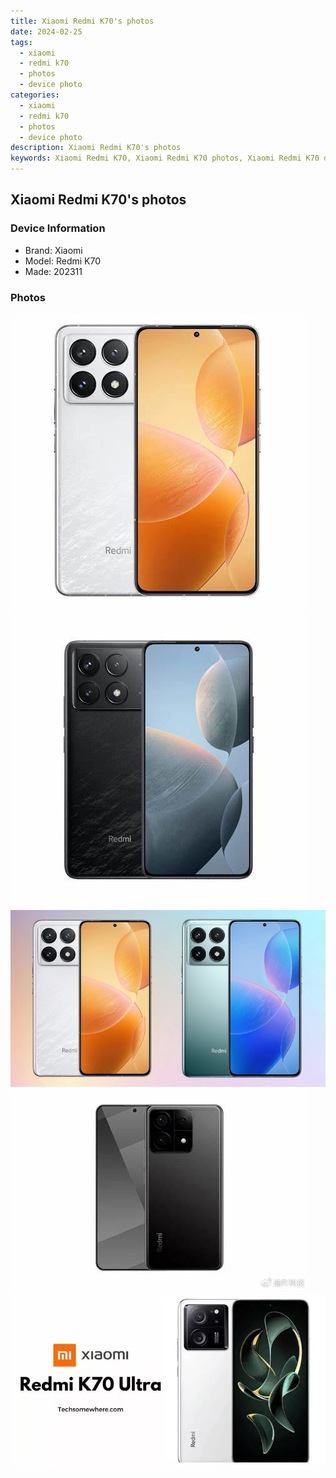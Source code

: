 ```yaml
---
title: Xiaomi Redmi K70's photos
date: 2024-02-25
tags: 
  - xiaomi
  - redmi k70
  - photos
  - device photo
categories: 
  - xiaomi
  - redmi k70
  - photos
  - device photo
description: Xiaomi Redmi K70's photos
keywords: Xiaomi Redmi K70, Xiaomi Redmi K70 photos, Xiaomi Redmi K70 device photo
---
```


## Xiaomi Redmi K70's photos

### Device Information

- Brand: Xiaomi
- Model: Redmi K70
- Made: 202311

### Photos

![/images/best-assets/devices/xiaomi/xiaomi-redmi-k70/1.jpg](/images/best-assets/devices/xiaomi/xiaomi-redmi-k70/1.jpg)
![/images/best-assets/devices/xiaomi/xiaomi-redmi-k70/2.jpg](/images/best-assets/devices/xiaomi/xiaomi-redmi-k70/2.jpg)
![/images/best-assets/devices/xiaomi/xiaomi-redmi-k70/3.jpg](/images/best-assets/devices/xiaomi/xiaomi-redmi-k70/3.jpg)
![/images/best-assets/devices/xiaomi/xiaomi-redmi-k70/4.jpg](/images/best-assets/devices/xiaomi/xiaomi-redmi-k70/4.jpg)
![/images/best-assets/devices/xiaomi/xiaomi-redmi-k70/5.jpg](/images/best-assets/devices/xiaomi/xiaomi-redmi-k70/5.jpg)
